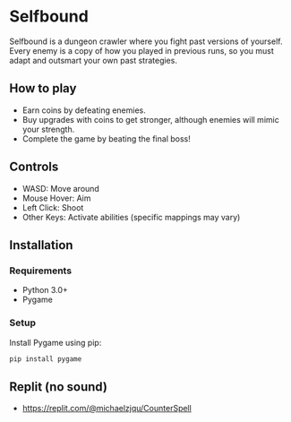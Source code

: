 # Selfbound

Selfbound is a dungeon crawler where you fight past versions of yourself. Every enemy is a copy of how you played in previous runs, so you must adapt and outsmart your own past strategies. 

## How to play
- Earn coins by defeating enemies.
- Buy upgrades with coins to get stronger, although enemies will mimic your strength.
- Complete the game by beating the final boss!

## Controls
- WASD: Move around
- Mouse Hover: Aim
- Left Click: Shoot
- Other Keys: Activate abilities (specific mappings may vary)

## Installation
### Requirements
- Python 3.0+
- Pygame

### Setup
Install Pygame using pip:
```sh
pip install pygame
```

## Replit (no sound)
- https://replit.com/@michaelzjqu/CounterSpell
